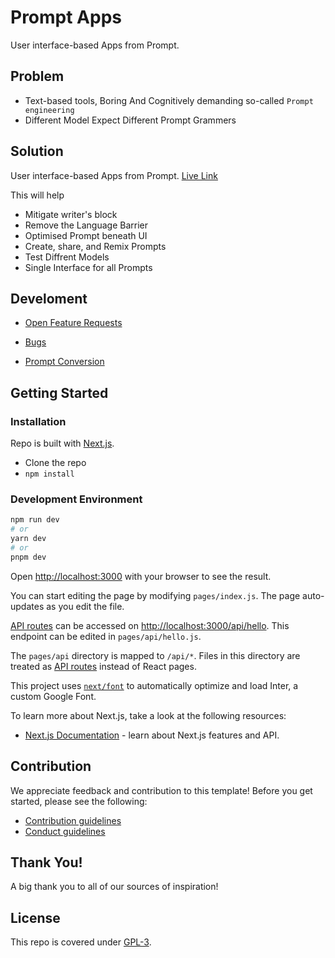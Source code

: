 # Prompt Apps

User interface-based Apps from Prompt.

## Problem

- Text-based tools, Boring And Cognitively demanding so-called `Prompt engineering`
- Different Model Expect Different Prompt Grammers

## Solution

User interface-based Apps from Prompt. [Live Link](https://prompt-apps.vercel.app/)

This will help

- Mitigate writer's block
- Remove the Language Barrier
- Optimised Prompt beneath UI
- Create, share, and Remix Prompts
- Test Diffrent Models
- Single Interface for all Prompts

## Develoment

- [Open Feature Requests](https://prompt-apps.canny.io/feature-requests)

- [Bugs](https://github.com/sandeepscet/prompt-apps/issues?q=is%3Aissue+is%3Aopen)

- [Prompt Conversion](https://prompt-apps.canny.io/prompt-conversion)

## Getting Started

### Installation

Repo is built with [Next.js](https://nextjs.org/).

- Clone the repo
- `npm install`

### Development Environment

```bash
npm run dev
# or
yarn dev
# or
pnpm dev
```

Open [http://localhost:3000](http://localhost:3000) with your browser to see the result.

You can start editing the page by modifying `pages/index.js`. The page auto-updates as you edit the file.

[API routes](https://nextjs.org/docs/api-routes/introduction) can be accessed on [http://localhost:3000/api/hello](http://localhost:3000/api/hello). This endpoint can be edited in `pages/api/hello.js`.

The `pages/api` directory is mapped to `/api/*`. Files in this directory are treated as [API routes](https://nextjs.org/docs/api-routes/introduction) instead of React pages.

This project uses [`next/font`](https://nextjs.org/docs/basic-features/font-optimization) to automatically optimize and load Inter, a custom Google Font.

To learn more about Next.js, take a look at the following resources:

- [Next.js Documentation](https://nextjs.org/docs) - learn about Next.js features and API.

## Contribution

We appreciate feedback and contribution to this template! Before you get started, please see the following:

- [Contribution guidelines](GENERAL-CONTRIBUTING.md)
- [Conduct guidelines](CODE-OF-CONDUCT.md)

## Thank You!

A big thank you to all of our sources of inspiration!

## License

This repo is covered under [GPL-3](LICENSE).
